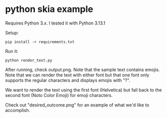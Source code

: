 # python skia example
Requires Python 3.x. I tested it with Python 3.13.1

Setup:
```
pip install -r requirements.txt
```

Run it:
```
python render_text.py
```

After running, check output.png. Note that the sample text contains emojis. Note that we can render the text with either font but that one font only supports the regular characters and displays emojis with "?".

We want to render the text using the first font (Helvetica) but fall back to the second font (Noto Color Emoji) for emoji characters.

Check out "desired_outcome.png" for an example of what we'd like to accomplish.